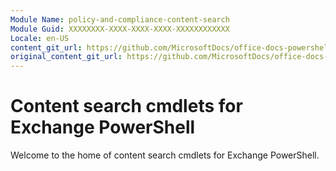 ```yaml
---
Module Name: policy-and-compliance-content-search
Module Guid: XXXXXXXX-XXXX-XXXX-XXXX-XXXXXXXXXXXX
Locale: en-US
content_git_url: https://github.com/MicrosoftDocs/office-docs-powershell/blob/live/exchange/exchange-ps/exchange/policy-and-compliance-content-search/policy-and-compliance-content-search.md
original_content_git_url: https://github.com/MicrosoftDocs/office-docs-powershell/blob/live/exchange/exchange-ps/exchange/policy-and-compliance-content-search/policy-and-compliance-content-search.md
---
```


# Content search cmdlets for Exchange PowerShell

Welcome to the home of content search cmdlets for Exchange PowerShell.
